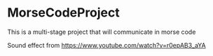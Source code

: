 # MorseCodeProject
This is a multi-stage project that will communicate in morse code

Sound effect from https://www.youtube.com/watch?v=r0epAB3_aYA
